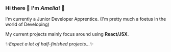 
### Hi there 👋 I'm *Amelia*! 💜

I'm currently a Junior Developer Apprentice. (I'm pretty much a foetus in the world of Developing)

My current projects mainly focus around using **React/JSX**. 

:sparkles:_Expect a lot of half-finished projects..._:sparkles: 
